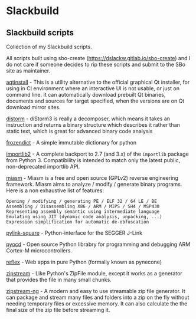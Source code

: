 # Slackbuild
## Slackbuild scripts

Collection of my Slackbuild scripts.

All scripts built using sbo-create (https://dslackw.gitlab.io/sbo-create) and I do not care if
someone decides to rip these scripts and submit to the SBo site as maintainer.

[aqtinstall](https://github.com/kermitdafrog8/Slackbuild/tree/main/Python/aqtinstall) -
This is a utility alternative to the official graphical Qt installer, for using in CI environment where 
an interactive UI is not usable, or just on command line.
It can automatically download prebuilt Qt binaries, documents and sources for target specified, when the
versions are on Qt download mirror sites.<br>

[distorm](https://github.com/kermitdafrog8/Slackbuild/tree/main/Python/distorm) - 
diStorm3 is really a decomposer, which means it takes an instruction
and returns a binary structure which describes it rather than static
text, which is great for advanced binary code analysis<br>

[frozendict](https://github.com/kermitdafrog8/Slackbuild/tree/main/Python/frozendict) - 
A simple immutable dictionary for python<br>

[importlib2](https://github.com/kermitdafrog8/Slackbuild/tree/main/Python/importlib2) - 
A complete backport to 2.7 (and 3.x) of the ``importlib`` package
from Python 3. Compatibility is intended to match only the latest
public, non-deprecated importlib API.<br>

[miasm](https://github.com/kermitdafrog8/Slackbuild/tree/main/Python/miasm) - 
Miasm is a free and open source (GPLv2) reverse engineering framework. Miasm aims to analyze / modify / generate binary programs. Here is a non exhaustive list of features:

    Opening / modifying / generating PE / ELF 32 / 64 LE / BE
    Assembling / Disassembling X86 / ARM / MIPS / SH4 / MSP430
    Representing assembly semantic using intermediate language
    Emulating using JIT (dynamic code analysis, unpacking, ...)
    Expression simplification for automatic de-obfuscation

[pylink-square](https://github.com/kermitdafrog8/Slackbuild/tree/main/Python/pylink-square) - 
Python-interface for the SEGGER J-Link<br>

[pyocd](https://github.com/kermitdafrog8/Slackbuild/tree/main/Python/pyocd) - 
Open source Python librabry for programming and debugging
ARM Cortex-M microcontrollers.
<br>

[reflex](https://github.com/kermitdafrog8/Slackbuild/tree/main/Python/reflex) - 
Web apps in pure Python (formally known as pynecone)<br>

[zipstream](https://github.com/kermitdafrog8/Slackbuild/tree/main/Python/zipstream) - 
Like Python's ZipFile module, except it works as a generator that provides the
file in many small chunks.<br>

[zipstream-ng](https://github.com/kermitdafrog8/Slackbuild/tree/main/Python/zipstream-ng) - 
A modern and easy to use streamable zip file generator. It can package
and stream many files and folders into a zip on the fly without
needing temporary files or excessive memory. It can also calculate the
the final size of the zip file before streaming it.<br>
